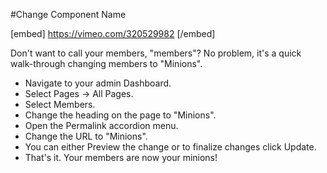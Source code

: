 #Change Component Name

[embed] https://vimeo.com/320529982 [/embed]

Don't want to call your members, "members"? No problem, it's a quick walk-through changing members to "Minions".

*   Navigate to your admin Dashboard.
*   Select Pages -> All Pages.
*   Select Members.
*   Change the heading on the page to "Minions".
*   Open the Permalink accordion menu.
*   Change the URL to "Minions".
*   You can either Preview the change or to finalize changes click Update.
*   That's it. Your members are now your minions!